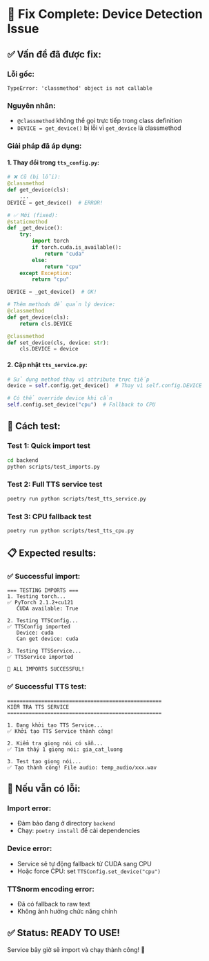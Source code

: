 # 🔧 Fix Complete: Device Detection Issue

## ✅ Vấn đề đã được fix:

### **Lỗi gốc:**

```
TypeError: 'classmethod' object is not callable
```

### **Nguyên nhân:**

- `@classmethod` không thể gọi trực tiếp trong class definition
- `DEVICE = get_device()` bị lỗi vì `get_device` là classmethod

### **Giải pháp đã áp dụng:**

#### 1. **Thay đổi trong `tts_config.py`:**

```python
# ❌ Cũ (bị lỗi):
@classmethod
def get_device(cls):
    ...
DEVICE = get_device()  # ERROR!

# ✅ Mới (fixed):
@staticmethod
def _get_device():
    try:
        import torch
        if torch.cuda.is_available():
            return "cuda"
        else:
            return "cpu"
    except Exception:
        return "cpu"

DEVICE = _get_device()  # OK!

# Thêm methods để quản lý device:
@classmethod
def get_device(cls):
    return cls.DEVICE

@classmethod
def set_device(cls, device: str):
    cls.DEVICE = device
```

#### 2. **Cập nhật `tts_service.py`:**

```python
# Sử dụng method thay vì attribute trực tiếp
device = self.config.get_device()  # Thay vì self.config.DEVICE

# Có thể override device khi cần
self.config.set_device("cpu")  # Fallback to CPU
```

## 🧪 Cách test:

### **Test 1: Quick import test**

```bash
cd backend
python scripts/test_imports.py
```

### **Test 2: Full TTS service test**

```bash
poetry run python scripts/test_tts_service.py
```

### **Test 3: CPU fallback test**

```bash
poetry run python scripts/test_tts_cpu.py
```

## 📋 Expected results:

### ✅ **Successful import:**

```
=== TESTING IMPORTS ===
1. Testing torch...
✅ PyTorch 2.1.2+cu121
   CUDA available: True

2. Testing TTSConfig...
✅ TTSConfig imported
   Device: cuda
   Can get device: cuda

3. Testing TTSService...
✅ TTSService imported

🎉 ALL IMPORTS SUCCESSFUL!
```

### ✅ **Successful TTS test:**

```
==================================================
KIỂM TRA TTS SERVICE
==================================================

1. Đang khởi tạo TTS Service...
✅ Khởi tạo TTS Service thành công!

2. Kiểm tra giọng nói có sẵn...
✅ Tìm thấy 1 giọng nói: gia_cat_luong

3. Test tạo giọng nói...
✅ Tạo thành công! File audio: temp_audio/xxx.wav
```

## 🔧 Nếu vẫn có lỗi:

### **Import error:**

- Đảm bảo đang ở directory `backend`
- Chạy: `poetry install` để cài dependencies

### **Device error:**

- Service sẽ tự động fallback từ CUDA sang CPU
- Hoặc force CPU: set `TTSConfig.set_device("cpu")`

### **TTSnorm encoding error:**

- Đã có fallback to raw text
- Không ảnh hưởng chức năng chính

## ✅ **Status: READY TO USE!**

Service bây giờ sẽ import và chạy thành công! 🎉
